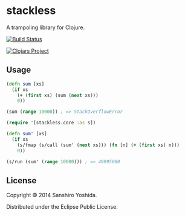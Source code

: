 # stackless

A trampoling library for Clojure.

[![Build Status](https://travis-ci.org/halcat0x15a/stackless.svg)](https://travis-ci.org/halcat0x15a/stackless)

[![Clojars Project](http://clojars.org/stackless/latest-version.svg)](http://clojars.org/stackless)

## Usage

```clojure
(defn sum [xs]
  (if xs
    (+ (first xs) (sum (next xs)))
    0))

(sum (range 10000)) ; => StackOverflowError

(require '[stackless.core :as s])

(defn sum' [xs]
  (if xs
    (s/fmap (s/call (sum' (next xs))) (fn [n] (+ (first xs) n)))
    0))

(s/run (sum' (range 10000))) ; => 49995000
```

## License

Copyright © 2014 Sanshiro Yoshida.

Distributed under the Eclipse Public License.

